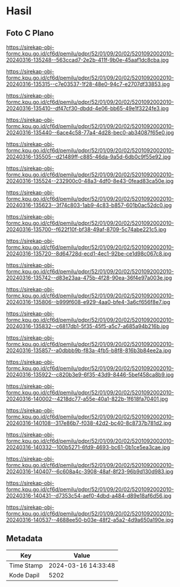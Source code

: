 # Hasil

## Foto C Plano

https://sirekap-obj-formc.kpu.go.id/cf6d/pemilu/pdpr/52/01/09/20/02/5201092002010-20240316-135248--563ccad7-2e2b-411f-9b0e-45aaf1dc8cba.jpg

https://sirekap-obj-formc.kpu.go.id/cf6d/pemilu/pdpr/52/01/09/20/02/5201092002010-20240316-135315--c7e03537-1f28-48e0-94c7-e2707df33853.jpg

https://sirekap-obj-formc.kpu.go.id/cf6d/pemilu/pdpr/52/01/09/20/02/5201092002010-20240316-135410--df47cf30-dbdd-4e06-bb65-49e1f3224fe3.jpg

https://sirekap-obj-formc.kpu.go.id/cf6d/pemilu/pdpr/52/01/09/20/02/5201092002010-20240316-135440--6ace4c58-77a4-4d28-bec0-ab34087f65e0.jpg

https://sirekap-obj-formc.kpu.go.id/cf6d/pemilu/pdpr/52/01/09/20/02/5201092002010-20240316-135505--d21489ff-c885-46da-9a5d-6db0c9f55e92.jpg

https://sirekap-obj-formc.kpu.go.id/cf6d/pemilu/pdpr/52/01/09/20/02/5201092002010-20240316-135524--232900c0-48a3-4df0-8e43-0fead83ca50e.jpg

https://sirekap-obj-formc.kpu.go.id/cf6d/pemilu/pdpr/52/01/09/20/02/5201092002010-20240316-135623--3f74c803-1ab9-4c83-b857-601b0ac52dc0.jpg

https://sirekap-obj-formc.kpu.go.id/cf6d/pemilu/pdpr/52/01/09/20/02/5201092002010-20240316-135700--f622f10f-bf38-49af-8709-5c74abe221c5.jpg

https://sirekap-obj-formc.kpu.go.id/cf6d/pemilu/pdpr/52/01/09/20/02/5201092002010-20240316-135720--8d64728d-ecd1-4ec1-92be-ce1d98c067c8.jpg

https://sirekap-obj-formc.kpu.go.id/cf6d/pemilu/pdpr/52/01/09/20/02/5201092002010-20240316-135742--d83e23aa-475b-4f28-90ea-36f4e97a003e.jpg

https://sirekap-obj-formc.kpu.go.id/cf6d/pemilu/pdpr/52/01/09/20/02/5201092002010-20240316-135806--b999f608-e929-4aa0-bfe4-3a6cf656f8e7.jpg

https://sirekap-obj-formc.kpu.go.id/cf6d/pemilu/pdpr/52/01/09/20/02/5201092002010-20240316-135832--c6817db1-5f35-45f5-a5c7-a685a94b216b.jpg

https://sirekap-obj-formc.kpu.go.id/cf6d/pemilu/pdpr/52/01/09/20/02/5201092002010-20240316-135857--a0dbbb9b-f83a-4fb5-b8f8-816b3b84ee2a.jpg

https://sirekap-obj-formc.kpu.go.id/cf6d/pemilu/pdpr/52/01/09/20/02/5201092002010-20240316-135922--c820b3e9-6f35-43d9-8446-5bef458ca8b9.jpg

https://sirekap-obj-formc.kpu.go.id/cf6d/pemilu/pdpr/52/01/09/20/02/5201092002010-20240316-140002--4218dc77-a55e-40a1-822b-1f618fa70401.jpg

https://sirekap-obj-formc.kpu.go.id/cf6d/pemilu/pdpr/52/01/09/20/02/5201092002010-20240316-140108--317e86b7-f038-42d2-bc40-8c8737b781d2.jpg

https://sirekap-obj-formc.kpu.go.id/cf6d/pemilu/pdpr/52/01/09/20/02/5201092002010-20240316-140332--100b5271-6fd9-4693-bc61-0b1ce5ea3cae.jpg

https://sirekap-obj-formc.kpu.go.id/cf6d/pemilu/pdpr/52/01/09/20/02/5201092002010-20240316-140407--6c608a4c-3908-48af-8f23-96b9d130d983.jpg

https://sirekap-obj-formc.kpu.go.id/cf6d/pemilu/pdpr/52/01/09/20/02/5201092002010-20240316-140431--d7353c54-aef0-4dbd-a484-d89e18af6d56.jpg

https://sirekap-obj-formc.kpu.go.id/cf6d/pemilu/pdpr/52/01/09/20/02/5201092002010-20240316-140537--4688ee50-b03e-48f2-a5a2-4d9a650a190e.jpg


## Metadata

| Key        | Value               |
| ---------- | ------------------- |
| Time Stamp | 2024-03-16 14:33:48 |
| Kode Dapil | 5202                |



